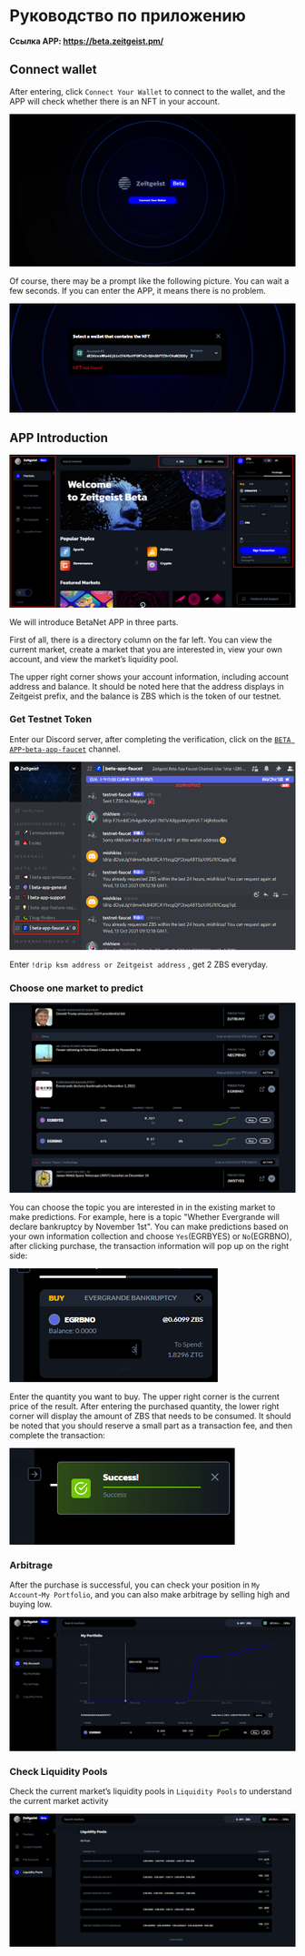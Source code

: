 # Руководство по приложению

**Ссылка APP: <https://beta.zeitgeist.pm/>**

## Connect wallet

After entering, click `Connect Your Wallet` to connect to the wallet, and the APP will check whether there is an NFT in your account.

![](https://raw.githubusercontent.com/Whisker17/ImageStoreService/main/image-20211013121713360.png)

Of course, there may be a prompt like the following picture. You can wait a few seconds. If you can enter the APP, it means there is no problem.

![](https://raw.githubusercontent.com/Whisker17/ImageStoreService/main/image-20211013121733640.png)

## APP Introduction

![](https://raw.githubusercontent.com/Whisker17/ImageStoreService/main/image-20211013123835284.png)

We will introduce BetaNet APP in three parts.

First of all, there is a directory column on the far left. You can view the current market, create a market that you are interested in, view your own account, and view the market’s liquidity pool.

The upper right corner shows your account information, including account address and balance. It should be noted here that the address displays in Zeitgeist prefix, and the balance is ZBS which is the token of our testnet.

### Get Testnet Token

Enter our Discord server, after completing the verification, click on the [`BETA APP`-`beta-app-faucet`](https://discord.com/channels/737780518313000960/895033113535725648) channel.

![](https://raw.githubusercontent.com/Whisker17/ImageStoreService/main/image-20211013124747988.png)

Enter `!drip ksm address or Zeitgeist address` , get 2 ZBS everyday.

### Choose one market to predict

![](https://raw.githubusercontent.com/Whisker17/ImageStoreService/main/image-20211013125047263.png)

You can choose the topic you are interested in in the existing market to make predictions. For example, here is a topic "Whether Evergrande will declare bankruptcy by November 1st". You can make predictions based on your own information collection and choose `Yes`(EGRBYES) or `No`(EGRBNO), after clicking purchase, the transaction information will pop up on the right side:

![](https://raw.githubusercontent.com/Whisker17/ImageStoreService/main/image-20211013125639292.png)

Enter the quantity you want to buy. The upper right corner is the current price of the result. After entering the purchased quantity, the lower right corner will display the amount of ZBS that needs to be consumed. It should be noted that you should reserve a small part as a transaction fee, and then complete the transaction:

![](https://raw.githubusercontent.com/Whisker17/ImageStoreService/main/image-20211013125858295.png)

### Arbitrage

After the purchase is successful, you can check your position in `My Account`-`My Portfolio`, and you can also make arbitrage by selling high and buying low.

![](https://raw.githubusercontent.com/Whisker17/ImageStoreService/main/image-20211013130119647.png)

### Check Liquidity Pools

Check the current market’s liquidity pools in `Liquidity Pools` to understand the current market activity

![](https://raw.githubusercontent.com/Whisker17/ImageStoreService/main/image-20211013130303230.png)
